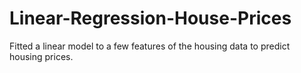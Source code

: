 # Linear-Regression-House-Prices
Fitted a linear model to a few features of the housing data to predict housing prices.

